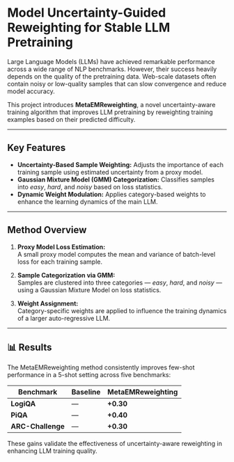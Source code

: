 # Model Uncertainty-Guided Reweighting for Stable LLM Pretraining

Large Language Models (LLMs) have achieved remarkable performance across a wide range of NLP benchmarks. However, their success heavily depends on the quality of the pretraining data. Web-scale datasets often contain noisy or low-quality samples that can slow convergence and reduce model accuracy.

This project introduces **MetaEMReweighting**, a novel uncertainty-aware training algorithm that improves LLM pretraining by reweighting training examples based on their predicted difficulty.

---

## Key Features

- **Uncertainty-Based Sample Weighting:** Adjusts the importance of each training sample using estimated uncertainty from a proxy model.
- **Gaussian Mixture Model (GMM) Categorization:** Classifies samples into *easy*, *hard*, and *noisy* based on loss statistics.
- **Dynamic Weight Modulation:** Applies category-based weights to enhance the learning dynamics of the main LLM.

---

## Method Overview

1. **Proxy Model Loss Estimation:**  
   A small proxy model computes the mean and variance of batch-level loss for each training sample.

2. **Sample Categorization via GMM:**  
   Samples are clustered into three categories — *easy*, *hard*, and *noisy* — using a Gaussian Mixture Model on loss statistics.

3. **Weight Assignment:**  
   Category-specific weights are applied to influence the training dynamics of a larger auto-regressive LLM.

---

## 📊 Results

The MetaEMReweighting method consistently improves few-shot performance in a 5-shot setting across five benchmarks:

| Benchmark       | Baseline | MetaEMReweighting |
|------------------|----------|-------------------|
| **LogiQA**        | —        | **+0.30**          | 
| **PiQA**          | —        | **+0.40**          | 
| **ARC-Challenge** | —        | **+0.30**          | 

These gains validate the effectiveness of uncertainty-aware reweighting in enhancing LLM training quality.



